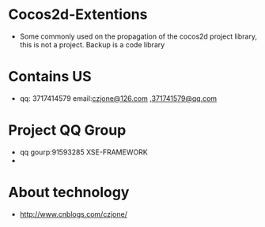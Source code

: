# Cocos2d-Extentions

* Some commonly used on the propagation of the cocos2d project library, this is not a project. Backup is a code library

# Contains US

* qq: 3717414579 email:czjone@126.com ,371741579@qq.com

# Project QQ Group

* qq gourp:91593285 XSE-FRAMEWORK
* 

# About technology
* http://www.cnblogs.com/czjone/
